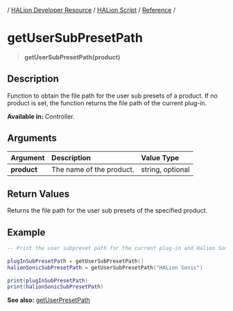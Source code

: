 / [HALion Developer Resource](../../HALion-Developer-Resource.md) / [HALion Script](./HALion-Script.md) / [Reference](./Reference.md) /

# getUserSubPresetPath

>**getUserSubPresetPath(product)**

## Description

Function to obtain the file path for the user sub presets of a product. If no product is set, the function returns the file path of the current plug-in.

**Available in:** Controller.

## Arguments

|Argument|Description|Value Type|
|:-|:-|:-|
|**product**|The name of the product.|string, optional|

## Return Values

Returns the file path for the user sub presets of the specified product.

## Example

```lua
-- Print the user subpreset path for the current plug-in and Halion Sonic.
 
plugInSubPresetPath = getUserSubPresetPath()
halionSonicSubPresetPath = getUserSubPresetPath("HALion Sonic")
 
print(plugInSubPresetPath)
print(halionSonicSubPresetPath)
```

**See also:** [getUserPresetPath](./getUserPresetPath.md)